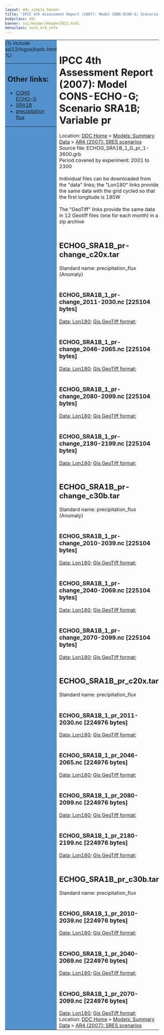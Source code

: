 ```yaml
---
layout: ddc_simple_banner
title: "IPCC 4th Assessment Report (2007): Model CONS-ECHO-G; Scenario SRA1B; Variable pr"
bodyclass: ddc
banner: ssi/header/Header2012.html
menuclass: auto_ar4_info
---
```



<table width="100%" border="0" cellspacing="0" cellpadding="0" style="border-collapse: collapse;">
<tr style="margin:0;padding:0;border:0;">
<td style="margin:0;padding:0;border:0;height:1pt;width:150pt;background:#5492CD;" valign="top" >

<div id="lh-col2" class="auto_ar4_info">
<table class="menumain" bgcolor="#5492CD" cellspacing="0" width="100%" border="0">
<tr><td>
<h2> Other links:</h2>
<ul>
<li><a href="/auto/ar4/model-CONS-ECHO-G.html">CONS<br/>ECHO-G</a></li>
<li><a href="/auto/ar4/scenario-SRA1B.html">SRA1B</a></li>
<li><a href="/auto/ar4/var-precipitation_flux.html">precipitation flux</a></li>
</ul>
</td></tr>
{% include ssi12/logos/badc.html %}
</table>
</div>
</td>
<td><h1>IPCC 4th Assessment Report (2007): Model CONS-ECHO-G; Scenario SRA1B; Variable pr</h1>

<!-- Breadcrumb1 -->
<div id="breadcrumb1" align="left">
Location: <a href="/index.html">DDC Home</a> > <a href="/sim/gcm_clim/">Models: Summary Data</a>
> <a href="/sim/gcm_clim/SRES_AR4/index.html">AR4 (2007): SRES scenarios</a>
</div>
<!-- End of Breadcrumb1 -->Source file: ECHOG_SRA1B_1_G_pr_1-3600.grb
<br/>
Period covered by experiment: 2001 to 2300<br/>
<br/>Individual files can be downloaded from the "data" links; the "Lon180" links provide the same data
         with the grid cycled so that the first longitude is 180W<br/>
<br/>The "GeoTiff" links provide the same data in 12 Geotiff files (one for each month)
          in a zip archive<br/>
<br/><h2>ECHOG_SRA1B_pr-change_c20x.tar</h2>
Standard name: precipitation_flux (Anomaly)<br>
<br/><h3>ECHOG_SRA1B_1_pr-change_2011-2030.nc [225104 bytes]</h3>
<a href="http://apps.ipcc-data.org/cgi-bin/downl/ar4_nc/pr/ECHOG_SRA1B_1_pr-change_2011-2030.nc">Data; </a><a href="http://apps.ipcc-data.org/cgi-bin/downl/ar4_nc/pr/ECHOG_SRA1B_1_pr-change_2011-2030.cyto180.nc"> Lon180</a>; <a href="/cgi-bin/downl/ar4_tif/pr/ECHOG_SRA1B_1_pr-change_2011-2030.zip">Gis GeoTiff format; </a><br/>
<br/><h3>ECHOG_SRA1B_1_pr-change_2046-2065.nc [225104 bytes]</h3>
<a href="http://apps.ipcc-data.org/cgi-bin/downl/ar4_nc/pr/ECHOG_SRA1B_1_pr-change_2046-2065.nc">Data; </a><a href="http://apps.ipcc-data.org/cgi-bin/downl/ar4_nc/pr/ECHOG_SRA1B_1_pr-change_2046-2065.cyto180.nc"> Lon180</a>; <a href="/cgi-bin/downl/ar4_tif/pr/ECHOG_SRA1B_1_pr-change_2046-2065.zip">Gis GeoTiff format; </a><br/>
<br/><h3>ECHOG_SRA1B_1_pr-change_2080-2099.nc [225104 bytes]</h3>
<a href="http://apps.ipcc-data.org/cgi-bin/downl/ar4_nc/pr/ECHOG_SRA1B_1_pr-change_2080-2099.nc">Data; </a><a href="http://apps.ipcc-data.org/cgi-bin/downl/ar4_nc/pr/ECHOG_SRA1B_1_pr-change_2080-2099.cyto180.nc"> Lon180</a>; <a href="/cgi-bin/downl/ar4_tif/pr/ECHOG_SRA1B_1_pr-change_2080-2099.zip">Gis GeoTiff format; </a><br/>
<br/><h3>ECHOG_SRA1B_1_pr-change_2180-2199.nc [225104 bytes]</h3>
<a href="http://apps.ipcc-data.org/cgi-bin/downl/ar4_nc/pr/ECHOG_SRA1B_1_pr-change_2180-2199.nc">Data; </a><a href="http://apps.ipcc-data.org/cgi-bin/downl/ar4_nc/pr/ECHOG_SRA1B_1_pr-change_2180-2199.cyto180.nc"> Lon180</a>; <a href="/cgi-bin/downl/ar4_tif/pr/ECHOG_SRA1B_1_pr-change_2180-2199.zip">Gis GeoTiff format; </a><br/>
<br/><h2>ECHOG_SRA1B_pr-change_c30b.tar</h2>
Standard name: precipitation_flux (Anomaly)<br>
<br/><h3>ECHOG_SRA1B_1_pr-change_2010-2039.nc [225104 bytes]</h3>
<a href="http://apps.ipcc-data.org/cgi-bin/downl/ar4_nc/pr/ECHOG_SRA1B_1_pr-change_2010-2039.nc">Data; </a><a href="http://apps.ipcc-data.org/cgi-bin/downl/ar4_nc/pr/ECHOG_SRA1B_1_pr-change_2010-2039.cyto180.nc"> Lon180</a>; <a href="/cgi-bin/downl/ar4_tif/pr/ECHOG_SRA1B_1_pr-change_2010-2039.zip">Gis GeoTiff format; </a><br/>
<br/><h3>ECHOG_SRA1B_1_pr-change_2040-2069.nc [225104 bytes]</h3>
<a href="http://apps.ipcc-data.org/cgi-bin/downl/ar4_nc/pr/ECHOG_SRA1B_1_pr-change_2040-2069.nc">Data; </a><a href="http://apps.ipcc-data.org/cgi-bin/downl/ar4_nc/pr/ECHOG_SRA1B_1_pr-change_2040-2069.cyto180.nc"> Lon180</a>; <a href="/cgi-bin/downl/ar4_tif/pr/ECHOG_SRA1B_1_pr-change_2040-2069.zip">Gis GeoTiff format; </a><br/>
<br/><h3>ECHOG_SRA1B_1_pr-change_2070-2099.nc [225104 bytes]</h3>
<a href="http://apps.ipcc-data.org/cgi-bin/downl/ar4_nc/pr/ECHOG_SRA1B_1_pr-change_2070-2099.nc">Data; </a><a href="http://apps.ipcc-data.org/cgi-bin/downl/ar4_nc/pr/ECHOG_SRA1B_1_pr-change_2070-2099.cyto180.nc"> Lon180</a>; <a href="/cgi-bin/downl/ar4_tif/pr/ECHOG_SRA1B_1_pr-change_2070-2099.zip">Gis GeoTiff format; </a><br/>
<br/><h2>ECHOG_SRA1B_pr_c20x.tar</h2>
Standard name: precipitation_flux<br>
<br/><h3>ECHOG_SRA1B_1_pr_2011-2030.nc [224976 bytes]</h3>
<a href="http://apps.ipcc-data.org/cgi-bin/downl/ar4_nc/pr/ECHOG_SRA1B_1_pr_2011-2030.nc">Data; </a><a href="http://apps.ipcc-data.org/cgi-bin/downl/ar4_nc/pr/ECHOG_SRA1B_1_pr_2011-2030.cyto180.nc"> Lon180</a>; <a href="/cgi-bin/downl/ar4_tif/pr/ECHOG_SRA1B_1_pr_2011-2030.zip">Gis GeoTiff format; </a><br/>
<br/><h3>ECHOG_SRA1B_1_pr_2046-2065.nc [224976 bytes]</h3>
<a href="http://apps.ipcc-data.org/cgi-bin/downl/ar4_nc/pr/ECHOG_SRA1B_1_pr_2046-2065.nc">Data; </a><a href="http://apps.ipcc-data.org/cgi-bin/downl/ar4_nc/pr/ECHOG_SRA1B_1_pr_2046-2065.cyto180.nc"> Lon180</a>; <a href="/cgi-bin/downl/ar4_tif/pr/ECHOG_SRA1B_1_pr_2046-2065.zip">Gis GeoTiff format; </a><br/>
<br/><h3>ECHOG_SRA1B_1_pr_2080-2099.nc [224976 bytes]</h3>
<a href="http://apps.ipcc-data.org/cgi-bin/downl/ar4_nc/pr/ECHOG_SRA1B_1_pr_2080-2099.nc">Data; </a><a href="http://apps.ipcc-data.org/cgi-bin/downl/ar4_nc/pr/ECHOG_SRA1B_1_pr_2080-2099.cyto180.nc"> Lon180</a>; <a href="/cgi-bin/downl/ar4_tif/pr/ECHOG_SRA1B_1_pr_2080-2099.zip">Gis GeoTiff format; </a><br/>
<br/><h3>ECHOG_SRA1B_1_pr_2180-2199.nc [224976 bytes]</h3>
<a href="http://apps.ipcc-data.org/cgi-bin/downl/ar4_nc/pr/ECHOG_SRA1B_1_pr_2180-2199.nc">Data; </a><a href="http://apps.ipcc-data.org/cgi-bin/downl/ar4_nc/pr/ECHOG_SRA1B_1_pr_2180-2199.cyto180.nc"> Lon180</a>; <a href="/cgi-bin/downl/ar4_tif/pr/ECHOG_SRA1B_1_pr_2180-2199.zip">Gis GeoTiff format; </a><br/>
<br/><h2>ECHOG_SRA1B_pr_c30b.tar</h2>
Standard name: precipitation_flux<br>
<br/><h3>ECHOG_SRA1B_1_pr_2010-2039.nc [224976 bytes]</h3>
<a href="http://apps.ipcc-data.org/cgi-bin/downl/ar4_nc/pr/ECHOG_SRA1B_1_pr_2010-2039.nc">Data; </a><a href="http://apps.ipcc-data.org/cgi-bin/downl/ar4_nc/pr/ECHOG_SRA1B_1_pr_2010-2039.cyto180.nc"> Lon180</a>; <a href="/cgi-bin/downl/ar4_tif/pr/ECHOG_SRA1B_1_pr_2010-2039.zip">Gis GeoTiff format; </a><br/>
<br/><h3>ECHOG_SRA1B_1_pr_2040-2069.nc [224976 bytes]</h3>
<a href="http://apps.ipcc-data.org/cgi-bin/downl/ar4_nc/pr/ECHOG_SRA1B_1_pr_2040-2069.nc">Data; </a><a href="http://apps.ipcc-data.org/cgi-bin/downl/ar4_nc/pr/ECHOG_SRA1B_1_pr_2040-2069.cyto180.nc"> Lon180</a>; <a href="/cgi-bin/downl/ar4_tif/pr/ECHOG_SRA1B_1_pr_2040-2069.zip">Gis GeoTiff format; </a><br/>
<br/><h3>ECHOG_SRA1B_1_pr_2070-2099.nc [224976 bytes]</h3>
<a href="http://apps.ipcc-data.org/cgi-bin/downl/ar4_nc/pr/ECHOG_SRA1B_1_pr_2070-2099.nc">Data; </a><a href="http://apps.ipcc-data.org/cgi-bin/downl/ar4_nc/pr/ECHOG_SRA1B_1_pr_2070-2099.cyto180.nc"> Lon180</a>; <a href="/cgi-bin/downl/ar4_tif/pr/ECHOG_SRA1B_1_pr_2070-2099.zip">Gis GeoTiff format; </a><br/>
<!-- Breadcrumb2 -->
<div id="breadcrumb2" align="left">
Location: <a href="/index.html">DDC Home</a> > <a href="/sim/gcm_clim/">Models: Summary Data</a>
> <a href="/sim/gcm_clim/SRES_AR4/index.html">AR4 (2007): SRES scenarios</a>
</div>
<!-- End of Breadcrumb2 --></td></tr></table>
